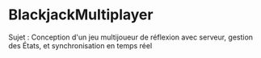 # BlackjackMultiplayer
Sujet : Conception d'un jeu multijoueur de réflexion avec serveur, gestion des États, et synchronisation en temps réel
